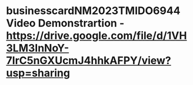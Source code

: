 # businesscardNM2023TMIDO6944                                                                                                                                                                                                                                                                                                                                                                Video Demonstrartion - https://drive.google.com/file/d/1VH3LM3InNoY-7IrC5nGXUcmJ4hhkAFPY/view?usp=sharing
